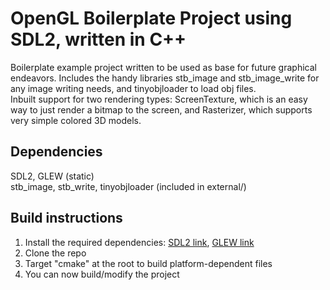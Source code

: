 # OpenGL Boilerplate Project using SDL2, written in C++
Boilerplate example project written to be used as base for future graphical endeavors. Includes the handy libraries stb_image and stb_image_write for any image writing needs, and tinyobjloader to load obj files.  
Inbuilt support for two rendering types: ScreenTexture, which is an easy way to just render a bitmap to the screen, and Rasterizer, which supports very simple colored 3D models.
  
## Dependencies
SDL2, GLEW (static)  
stb_image, stb_write, tinyobjloader (included in external/)
  
## Build instructions  
1. Install the required dependencies: [SDL2 link](https://www.libsdl.org/download-2.0.php), [GLEW link](http://glew.sourceforge.net/)  
2. Clone the repo  
3. Target "cmake" at the root to build platform-dependent files  
4. You can now build/modify the project  
